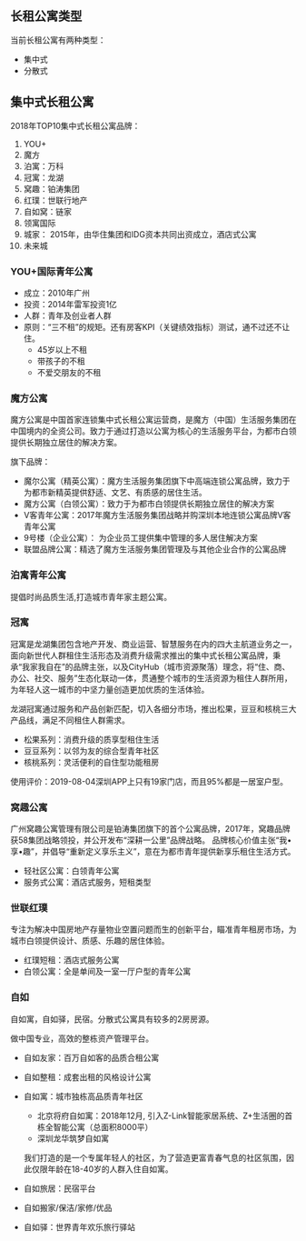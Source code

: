 ## 长租公寓类型

当前长租公寓有两种类型：

- 集中式
- 分散式

## 集中式长租公寓

2018年TOP10集中式长租公寓品牌：

1. YOU+
2. 魔方
3. 泊寓：万科
4. 冠寓：龙湖
5. 窝趣：铂涛集团
6. 红璞：世联行地产
7. 自如窝：链家
8. 领寓国际
9. 城家： 2015年，由华住集团和IDG资本共同出资成立，酒店式公寓
10. 未来城

### YOU+国际青年公寓

- 成立：2010年广州
- 投资：2014年雷军投资1亿
- 人群：青年及创业者人群
- 原则：“三不租”的规矩。还有房客KPI（关键绩效指标）测试，通不过还不让住。
    - 45岁以上不租
    - 带孩子的不租
    - 不爱交朋友的不租

###  魔方公寓

魔方公寓是中国首家连锁集中式长租公寓运营商，是魔方（中国）生活服务集团在中国境内的全资公司。致力于通过打造以公寓为核心的生活服务平台，为都市白领提供长期独立居住的解决方案。

旗下品牌：

- 魔尔公寓（精英公寓）：魔方生活服务集团旗下中高端连锁公寓品牌，致力于为都市新精英提供舒适、文艺、有质感的居住生活。
- 魔方公寓（白领公寓）：致力于为都市白领提供长期独立居住的解决方案
- V客青年公寓：2017年魔方生活服务集团战略并购深圳本地连锁公寓品牌V客青年公寓
- 9号楼（企业公寓）： 为企业员工提供集中管理的多人居住解决方案
- 联盟品牌公寓：精选了魔方生活服务集团管理及与其他企业合作的公寓品牌

### 泊寓青年公寓

提倡时尚品质生活,打造城市青年家主题公寓。


### 冠寓

冠寓是龙湖集团包含地产开发、商业运营、智慧服务在内的四大主航道业务之一，面向新世代人群租住生活形态及消费升级需求推出的集中式长租公寓品牌，秉承“我家我自在”的品牌主张，以及CityHub（城市资源聚落）理念，将“住、商、办公、社交、服务”生态化联动一体，贯通整个城市的生活资源为租住人群所用，为年轻人这一城市的中坚力量创造更加优质的生活体验。

龙湖冠寓通过服务和产品创新匹配，切入各细分市场，推出松果，豆豆和核桃三大产品线，满足不同租住人群需求。

- 松果系列：消费升级的质享型租住生活
- 豆豆系列：以邻为友的综合型青年社区
- 核桃系列：灵活便利的自住型功能租房

使用评价：2019-08-04深圳APP上只有19家门店，而且95%都是一居室户型。

### 窝趣公寓

广州窝趣公寓管理有限公司是铂涛集团旗下的首个公寓品牌，2017年，窝趣品牌获58集团战略领投，并公开发布“深耕一公里”品牌战略。 品牌核心价值主张“我•享•趣”，并倡导“重新定义享乐主义”，意在为都市青年提供新享乐租住生活方式。 

- 轻社区公寓：白领青年公寓
- 服务式公寓：酒店式服务，短租类型


### 世联红璞

专注为解决中国房地产存量物业空置问题而生的创新平台，瞄准青年租房市场，为城市白领提供设计、质感、乐趣的居住体验。

- 红璞短租：酒店式服务公寓
- 白领公寓：全是单间及一室一厅户型的青年公寓


### 自如

自如寓，自如驿，民宿。分散式公寓具有较多的2房房源。

做中国专业，高效的整栋资产管理平台。

- 自如友家：百万自如客的品质合租公寓
- 自如整租：成套出租的风格设计公寓
- 自如寓：城市独栋高品质青年社区
    - 北京将府自如寓：2018年12月, 引入Z-Link智能家居系统、Z+生活圈的首栋全智能公寓（总面积8000平）
    - 深圳龙华筑梦自如寓
    
    我们打造的是一个专属年轻人的社区，为了营造更富青春气息的社区氛围，因此仅限年龄在18-40岁的人群入住自如寓。

- 自如旅居：民宿平台
- 自如搬家/保洁/家修/优品
- 自如驿：世界青年欢乐旅行驿站